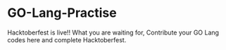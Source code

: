 # GO-Lang-Practise

Hacktoberfest is live!! What you are waiting for, Contribute your GO Lang codes here and complete Hacktoberfest. 
